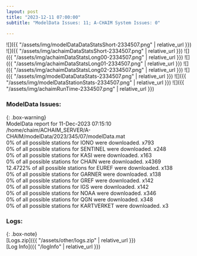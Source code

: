 ```yaml
---
layout: post
title: "2023-12-11 07:00:00"
subtitle: "ModelData Issues: 11; A-CHAIM System Issues: 0"

---
```


![]({{ "/assets/img/modelDataDataStatsShort-2334507.png" | relative_url }})
![]({{ "/assets/img/achaimDataStatsShort-2334507.png" | relative_url }})
![]({{ "/assets/img/achaimDataStatsLong00-2334507.png" | relative_url }})
![]({{ "/assets/img/achaimDataStatsLong01-2334507.png" | relative_url }})
![]({{ "/assets/img/achaimDataStatsLong02-2334507.png" | relative_url }})
![]({{ "/assets/img/modelDataDataStats-2334507.png" | relative_url }})
![]({{ "/assets/img/modelDataStationStats-2334507.png" | relative_url }})
![]({{ "/assets/img/achaimRunTime-2334507.png" | relative_url }})


### ModelData Issues:  
  
{: .box-warning}  
 ModelData report for 11-Dec-2023 07:15:10   
 /home/chaim/ACHAIM_SERVER/A-CHAIM/modelData/2023/345/07/modelData.mat   
 0% of all possible stations for IONO were downloaded. x793   
 0% of all possible stations for SENTINEL were downloaded. x248   
 0% of all possible stations for KASI were downloaded. x163   
 0% of all possible stations for CHAIN were downloaded. x4369   
 12.4722% of all possible stations for EUREF were downloaded. x138   
 0% of all possible stations for GARNER were downloaded. x138   
 0% of all possible stations for GREF were downloaded. x142   
 0% of all possible stations for IGS were downloaded. x142   
 0% of all possible stations for NOAA were downloaded. x346   
 0% of all possible stations for QGN were downloaded. x348   
 0% of all possible stations for KARTVERKET were downloaded. x3   
  


### Logs:  
  
{: .box-note}  
[Logs.zip]({{ "/assets/other/logs.zip" | relative_url }})  
[Log Info]({{ "/logInfo" | relative_url }})  
